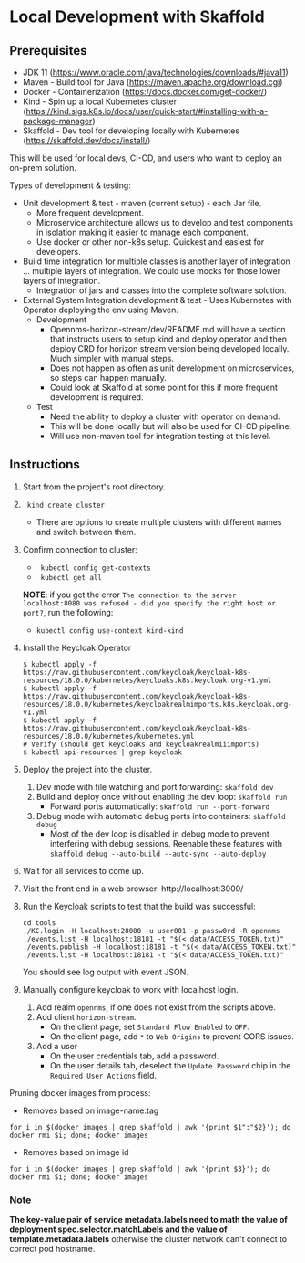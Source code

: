 # Local Development with Skaffold

## Prerequisites
* JDK 11 (https://www.oracle.com/java/technologies/downloads/#java11)
* Maven - Build tool for Java (https://maven.apache.org/download.cgi)
* Docker - Containerization (https://docs.docker.com/get-docker/)
* Kind - Spin up a local Kubernetes cluster (https://kind.sigs.k8s.io/docs/user/quick-start/#installing-with-a-package-manager)
* Skaffold - Dev tool for developing locally with Kubernetes (https://skaffold.dev/docs/install/)

This will be used for local devs, CI-CD, and users who want to deploy an on-prem solution.

Types of development & testing:
* Unit development & test - maven (current setup) - each Jar file.
   * More frequent development.
   * Microservice architecture allows us to develop and test components in isolation making it easier to manage each component.
   * Use docker or other non-k8s setup. Quickest and easiest for developers.
* Build time integration for multiple classes is another layer of integration … multiple layers of integration. We could use mocks for those lower layers of integration.
   * Integration of jars and classes into the complete software solution.
* External System Integration development & test - Uses Kubernetes with Operator deploying the env using Maven.
   * Development
      * Opennms-horizon-stream/dev/README.md will have a section that instructs users to setup kind and deploy operator and then deploy CRD for horizon stream version being developed locally. Much simpler with manual steps.
      * Does not happen as often as unit development on microservices, so steps can happen manually.
      * Could look at Skaffold at some point for this if more frequent development is required.
   * Test
      * Need the ability to deploy a cluster with operator on demand.
      * This will be done locally but will also be used for CI-CD pipeline.
      * Will use non-maven tool for integration testing at this level.

## Instructions
1. Start from the project's root directory.
2. ``` kind create cluster```
   * There are options to create multiple clusters with different names and switch between them. 
1. Confirm connection to cluster:
   * ``` kubectl config get-contexts```
   * ``` kubectl get all```

   **NOTE**: if you get the error `The connection to the server localhost:8080 was refused - did you specify the right host or port?`, run the following:
   * `kubectl config use-context kind-kind`
1. Install the Keycloak Operator
    ```shell
    $ kubectl apply -f https://raw.githubusercontent.com/keycloak/keycloak-k8s-resources/18.0.0/kubernetes/keycloaks.k8s.keycloak.org-v1.yml
    $ kubectl apply -f https://raw.githubusercontent.com/keycloak/keycloak-k8s-resources/18.0.0/kubernetes/keycloakrealmimports.k8s.keycloak.org-v1.yml
    $ kubectl apply -f https://raw.githubusercontent.com/keycloak/keycloak-k8s-resources/18.0.0/kubernetes/kubernetes.yml
    # Verify (should get keycloaks and keycloakrealmiiimports)
    $ kubectl api-resources | grep keycloak
    ```
1. Deploy the project into the cluster.
   1. Dev mode with file watching and port forwarding: `skaffold dev`
   2. Build and deploy once without enabling the dev loop: `skaffold run`
      * Forward ports automatically: `skaffold run --port-forward`
   3. Debug mode with automatic debug ports into containers: `skaffold debug`
      * Most of the dev loop is disabled in debug mode to prevent interfering with debug sessions. Reenable these features with `skaffold debug --auto-build --auto-sync --auto-deploy`
1. Wait for all services to come up.
1. Visit the front end in a web browser: http://localhost:3000/
1. Run the Keycloak scripts to test that the build was successful:
   ```shell
   cd tools
   ./KC.login -H localhost:28080 -u user001 -p passw0rd -R opennms
   ./events.list -H localhost:18181 -t "$(< data/ACCESS_TOKEN.txt)"
   ./events.publish -H localhost:18181 -t "$(< data/ACCESS_TOKEN.txt)"
   ./events.list -H localhost:18181 -t "$(< data/ACCESS_TOKEN.txt)"
   ```
   You should see log output with event JSON.
8. Manually configure keycloak to work with localhost login.
   1. Add realm `opennms`, if one does not exist from the scripts above. 
   2. Add client `horizon-stream`.
      * On the client page, set `Standard Flow Enabled` to `OFF`.
      * On the client page, add `*` to `Web Origins` to prevent CORS issues.
   3. Add a user
      * On the user credentials tab, add a password.
      * On the user details tab, deselect the `Update Password` chip in the `Required User Actions` field.

Pruning docker images from process:
* Removes based on image-name:tag
```
for i in $(docker images | grep skaffold | awk '{print $1":"$2}'); do docker rmi $i; done; docker images
```
* Removes based on image id
```
for i in $(docker images | grep skaffold | awk '{print $3}'); do docker rmi $i; done; docker images
```
### Note 
**The key-value pair of service metadata.labels need to math the value of deployment spec.selector.matchLabels and the value of template.metadata.labels** otherwise the cluster network can't connect to correct pod hostname.

